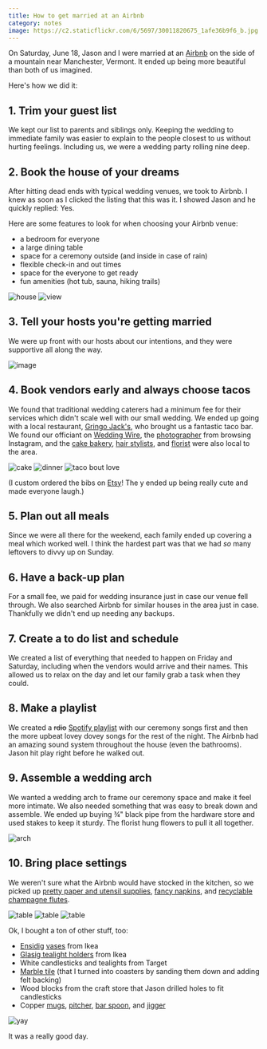 ```yaml
---
title: How to get married at an Airbnb
category: notes
image: https://c2.staticflickr.com/6/5697/30011820675_1afe36b9f6_b.jpg
---
```


On Saturday, June 18, Jason and I were married at an [Airbnb](https://www.airbnb.com/) on the side of a mountain near Manchester, Vermont. It ended up being more beautiful than both of us imagined.

Here's how we did it:

## 1. Trim your guest list

We kept our list to parents and siblings only. Keeping the wedding to immediate family was easier to explain to the people closest to us without hurting feelings. Including us, we were a wedding party rolling nine deep.

## 2. Book the house of your dreams

After hitting dead ends with typical wedding venues, we took to Airbnb. I knew as soon as I clicked the listing that this was it. I showed Jason and he quickly replied: Yes.

Here are some features to look for when choosing your Airbnb venue:

* a bedroom for everyone
* a large dining table
* space for a ceremony outside (and inside in case of rain)
* flexible check-in and out times
* space for the everyone to get ready
* fun amenities (hot tub, sauna, hiking trails)

<div class="photos">
<img src="https://c1.staticflickr.com/9/8445/29977477686_2353970075_b.jpg" class="img-half" alt="house">
<img src="https://c2.staticflickr.com/6/5616/29977473146_c513ac2680_b.jpg" class="img-half" alt="view">
</div>

## 3. Tell your hosts you're getting married

We were up front with our hosts about our intentions, and they were supportive all along the way.

![image](https://cloud.githubusercontent.com/assets/2180540/18972737/5938ee1c-8668-11e6-8319-b0f6b67c11fb.png)

## 4. Book vendors early and always choose tacos

We found that traditional wedding caterers had a minimum fee for their services which didn't scale well with our small wedding. We ended up going with a local restaurant, [Gringo Jack's](http://gringojacks.com/), who brought us a fantastic taco bar. We found our officiant on [Wedding Wire](https://www.weddingwire.com/), the [photographer](http://www.lauraandreaharris.com/) from browsing Instagram, and the [cake bakery](https://www.mothermyricks.com/), [hair stylists](http://thehairretreat.com/), and [florist](http://bondvillebloomist.com/) were also local to the area.

<div class="photos">
<img src="https://c2.staticflickr.com/6/5697/30011820675_1afe36b9f6_b.jpg" class="img-half" alt="cake">
<img src="https://c1.staticflickr.com/9/8579/29384932453_4d83b74995_b.jpg" class="img-half" alt="dinner">
<img src="https://c1.staticflickr.com/9/8403/29383862024_cceeff9ec0_b.jpg" alt="taco bout love">
</div>

(I custom ordered the bibs on [Etsy](https://www.etsy.com/shop/SipHipHooray)! The y ended up being really cute and made everyone laugh.)

## 5. Plan out all meals

Since we were all there for the weekend, each family ended up covering a meal which worked well. I think the hardest part was that we had *so* many leftovers to divvy up on Sunday.

## 6. Have a back-up plan

For a small fee, we paid for wedding insurance just in case our venue fell through. We also searched Airbnb for similar houses in the area just in case. Thankfully we didn't end up needing any backups.

## 7. Create a to do list and schedule

We created a list of everything that needed to happen on Friday and Saturday, including when the vendors would arrive and their names. This allowed us to relax on the day and let our family grab a task when they could.

## 8. Make a playlist

We created a ~~rdio~~ [Spotify playlist](https://open.spotify.com/user/katydecorah/playlist/6xPm2b74Rrdl7ipRpg58Mo) with our ceremony songs first and then the more upbeat lovey dovey songs for the rest of the night. The Airbnb had an amazing sound system throughout the house (even the bathrooms). Jason hit play right before he walked out.

## 9. Assemble a wedding arch

We wanted a wedding arch to frame our ceremony space and make it feel more intimate. We also needed something that was easy to break down and assemble. We ended up buying &frac34;" black pipe from the hardware store and used stakes to keep it sturdy. The florist hung flowers to pull it all together.

<div class="photos">
<img src="https://c1.staticflickr.com/9/8668/29383984304_bbca0fa9e1_b.jpg" alt="arch">
</div>

## 10. Bring place settings

We weren't sure what the Airbnb would have stocked in the kitchen, so we picked up [pretty paper and utensil supplies](https://harlowandgrey.com/collections/goddess), [fancy napkins](http://amzn.to/2cEPtJE), and [recyclable champagne flutes](http://amzn.to/2cF3geA).

<div class="photos">
<img src="https://c2.staticflickr.com/6/5042/30011729305_1c73a6cd44_b.jpg" class="img-half" alt="table">
<img src="https://c2.staticflickr.com/6/5328/29717719470_f6e35b31d1_b.jpg" class="img-half" alt="table">
<img src="https://c2.staticflickr.com/6/5268/29383830844_f790ff2575_b.jpg" alt="table">
</div>

Ok, I bought a ton of other stuff, too:

* [Ensidig](http://www.ikea.com/us/en/catalog/products/10239888/) [vases](http://www.ikea.com/us/en/catalog/products/40233149/) from Ikea
* [Glasig tealight holders](http://www.ikea.com/us/en/catalog/products/00259141/) from Ikea
* White candlesticks and tealights from Target
* [Marble tile](http://amzn.to/2cEPXjb) (that I turned into coasters by sanding them down and adding felt backing)
* Wood blocks from the craft store that Jason drilled holes to fit candlesticks
* Copper [mugs](http://amzn.to/2dq4vyZ), [pitcher](http://www.potterybarn.com/products/copper-cocktail-pitcher/), [bar spoon](http://amzn.to/2daXach), and [jigger](http://amzn.to/2daXach)

<div class="photos">
<img src="https://c2.staticflickr.com/6/5814/29384992913_bd0b4d812e_b.jpg" alt="yay">
</div>

It was a really good day.
